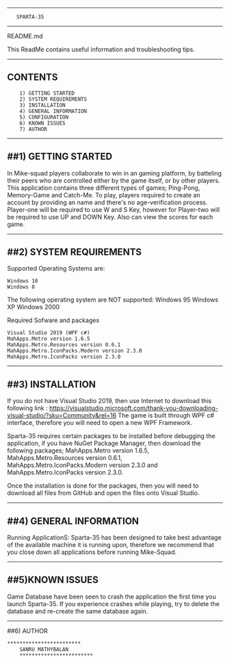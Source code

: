 _____________________________________________________________________________________________________________________

      
       SPARTA-35                                                              
                                                                                
______________________________________________________________________________________________________________________
README.md

This ReadMe contains useful information and troubleshooting tips.
_______________________________________________________________________________________________________________________

CONTENTS
--------
		1) GETTING STARTED
		2) SYSTEM REQUIREMENTS
		3) INSTALLATION
		4) GENERAL INFORMATION
		5) CONFIGURATION 
		6) KNOWN ISSUES
		7) AUTHOR

______________________________________________________________________________________________________________________

##1) GETTING STARTED
-------------------
 In Mike-squad players collaborate to win in an gaming platform, by batteling their peers who are controlled either by
the game itself, or by other players. This application contains three different types of games; Ping-Pong, Memory-Game 
and Catch-Me. 
To play, players required to create an account by providing an name and there's no age-verification process. Player-one 
will be required to use W and S Key, however for Player-two will be required to use UP and DOWN Key. Also can view the 
scores for each game.

______________________________________________________________________________________________________________________
 
##2) SYSTEM REQUIREMENTS
-----------------------

Supported Operating Systems are:

	Windows 10
	Windows 8 

The following operating system are NOT supported:
	Windows 95
	Windows XP
	Windows 2000

Required Sofware and packages
	
	Visual Studio 2019 (WPF c#)
	MahApps.Metro version 1.6.5
	MahApps.Metro.Resources version 0.6.1
	MahApps.Metro.IconPacks.Modern version 2.3.0
	MahApps.Metro.IconPacks version 2.3.0
________________________________________________________________________________________________________________________	
	
##3) INSTALLATION
-----------------

If you do not have Visual Studio 2019, then use Internet to download this following link :
https://visualstudio.microsoft.com/thank-you-downloading-visual-studio/?sku=Community&rel=16
The game is built through WPF c# interface, therefore you will need to open a new WPF Framework.

Sparta-35 requires certain packages to be installed before debugging the application, if you have NuGet Package
Manager, then download the following packages; MahApps.Metro version 1.6.5, MahApps.Metro.Resources version 0.6.1,
MahApps.Metro.IconPacks.Modern version 2.3.0 and MahApps.Metro.IconPacks version 2.3.0.

Once the installation is done for the packages, then you will need to download all files from GitHub and open the
files onto Visual Studio.

_________________________________________________________________________________________________________________________

##4) GENERAL INFORMATION
------------------------

Running ApplicationS:
Sparta-35 has been designed to take best advantage of the available machine it is running upon, therefore we recommend
that you close down all applications before running Mike-Squad.

__________________________________________________________________________________________________________________________
                       
##5)KNOWN ISSUES
---------------

Game Database have been seen to crash the application the first time you launch Sparta-35. If you experience crashes
while playing, try to delete the database and re-create the same database again.

_________________________________________________________________________________________________________________________

##6) AUTHOR

	************************
	    SANRU MATHYBALAN
        ************************
